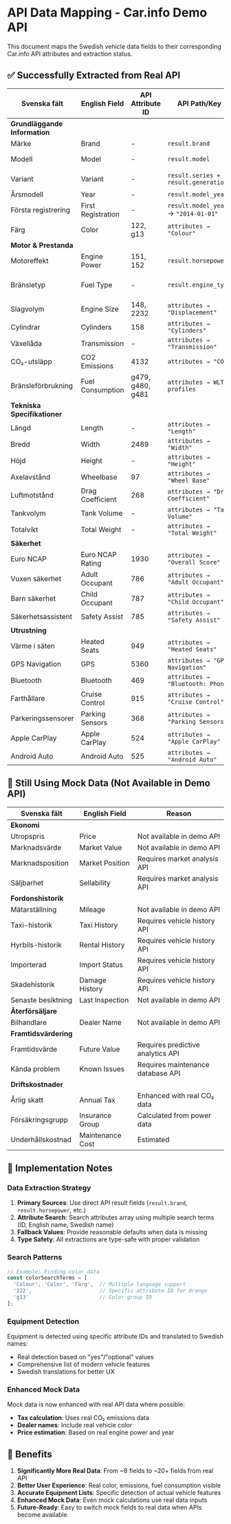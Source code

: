# API Data Mapping - Car.info Demo API

This document maps the Swedish vehicle data fields to their corresponding Car.info API attributes and extraction status.

## ✅ Successfully Extracted from Real API

| Svenska fält | English Field | API Attribute ID | API Path/Key | Example Value |
|--------------|---------------|------------------|--------------|---------------|
| **Grundläggande Information** |
| Märke | Brand | - | `result.brand` | "Car.info" |
| Modell | Model | - | `result.model` | "Do Not Delete" |
| Variant | Variant | - | `result.series + result.generation` | "Test 1st Generation" |
| Årsmodell | Year | - | `result.model_year` | 2014 |
| Första registrering | First Registration | - | `result.model_year` → `"2014-01-01"` | "2014-01-01" |
| Färg | Color | 122, g13 | `attributes → "Colour"` | "Orange" |
| **Motor & Prestanda** |
| Motoreffekt | Engine Power | 151, 152 | `result.horsepower` | 136 hp |
| Bränsletyp | Fuel Type | - | `result.engine_type` | "Plug-in Hybrid Diesel" |
| Slagvolym | Engine Size | 148, 2232 | `attributes → "Displacement"` | 2.0 L |
| Cylindrar | Cylinders | 158 | `attributes → "Cylinders"` | 4 |
| Växellåda | Transmission | - | `attributes → "Transmission"` | Various |
| CO₂-utsläpp | CO2 Emissions | 4132 | `attributes → "CO₂"` | 53 g/km |
| Bränsleförbrukning | Fuel Consumption | g479, g480, g481 | `attributes → WLTP profiles` | 8.2 l/100km |
| **Tekniska Specifikationer** |
| Längd | Length | - | `attributes → "Length"` | Various mm |
| Bredd | Width | 2489 | `attributes → "Width"` | 1820 mm |
| Höjd | Height | - | `attributes → "Height"` | Various mm |
| Axelavstånd | Wheelbase | 97 | `attributes → "Wheel Base"` | 2542 mm |
| Luftmotstånd | Drag Coefficient | 268 | `attributes → "Drag Coefficient"` | 2 |
| Tankvolym | Tank Volume | - | `attributes → "Tank Volume"` | Various L |
| Totalvikt | Total Weight | - | `attributes → "Total Weight"` | Various kg |
| **Säkerhet** |
| Euro NCAP | Euro NCAP Rating | 1930 | `attributes → "Overall Score"` | 99 points |
| Vuxen säkerhet | Adult Occupant | 786 | `attributes → "Adult Occupant"` | 89% |
| Barn säkerhet | Child Occupant | 787 | `attributes → "Child Occupant"` | 78% |
| Säkerhetsassistent | Safety Assist | 785 | `attributes → "Safety Assist"` | 42% |
| **Utrustning** |
| Värme i säten | Heated Seats | 949 | `attributes → "Heated Seats"` | "yes" |
| GPS Navigation | GPS | 5360 | `attributes → "GPS: Navigation"` | "yes" |
| Bluetooth | Bluetooth | 469 | `attributes → "Bluetooth: Phone"` | "yes" |
| Farthållare | Cruise Control | 915 | `attributes → "Cruise Control"` | "yes" |
| Parkeringssensorer | Parking Sensors | 368 | `attributes → "Parking Sensors"` | "yes" |
| Apple CarPlay | Apple CarPlay | 524 | `attributes → "Apple CarPlay"` | "yes" |
| Android Auto | Android Auto | 525 | `attributes → "Android Auto"` | "yes" |

## 🔴 Still Using Mock Data (Not Available in Demo API)

| Svenska fält | English Field | Reason |
|--------------|---------------|---------|
| **Ekonomi** |
| Utropspris | Price | Not available in demo API |
| Marknadsvärde | Market Value | Not available in demo API |
| Marknadsposition | Market Position | Requires market analysis API |
| Säljbarhet | Sellability | Requires market analysis API |
| **Fordonshistorik** |
| Mätarställning | Mileage | Not available in demo API |
| Taxi-historik | Taxi History | Requires vehicle history API |
| Hyrbils-historik | Rental History | Requires vehicle history API |
| Importerad | Import Status | Requires vehicle history API |
| Skadehistorik | Damage History | Requires vehicle history API |
| Senaste besiktning | Last Inspection | Not available in demo API |
| **Återförsäljare** |
| Bilhandlare | Dealer Name | Not available in demo API |
| **Framtidsvärdering** |
| Framtidsvärde | Future Value | Requires predictive analytics API |
| Kända problem | Known Issues | Requires maintenance database API |
| **Driftskostnader** |
| Årlig skatt | Annual Tax | Enhanced with real CO₂ data |
| Försäkringsgrupp | Insurance Group | Calculated from power data |
| Underhållskostnad | Maintenance Cost | Estimated |

## 🔧 Implementation Notes

### Data Extraction Strategy
1. **Primary Sources**: Use direct API result fields (`result.brand`, `result.horsepower`, etc.)
2. **Attribute Search**: Search attributes array using multiple search terms (ID, English name, Swedish name)
3. **Fallback Values**: Provide reasonable defaults when data is missing
4. **Type Safety**: All extractions are type-safe with proper validation

### Search Patterns
```typescript
// Example: Finding color data
const colorSearchTerms = [
  'Colour', 'Color', 'Färg',  // Multiple language support
  '122',                      // Specific attribute ID for Orange
  'g13'                       // Color group ID
];
```

### Equipment Detection
Equipment is detected using specific attribute IDs and translated to Swedish names:
- Real detection based on "yes"/"optional" values
- Comprehensive list of modern vehicle features
- Swedish translations for better UX

### Enhanced Mock Data
Mock data is now enhanced with real API data where possible:
- **Tax calculation**: Uses real CO₂ emissions data
- **Dealer names**: Include real vehicle color
- **Price estimation**: Based on real engine power and year

## 🚀 Benefits

1. **Significantly More Real Data**: From ~8 fields to ~20+ fields from real API
2. **Better User Experience**: Real color, emissions, fuel consumption visible
3. **Accurate Equipment Lists**: Specific detection of actual vehicle features
4. **Enhanced Mock Data**: Even mock calculations use real data inputs
5. **Future-Ready**: Easy to switch mock fields to real data when APIs become available 